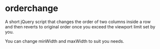 # orderchange
A short jQuery script that changes the order of two columns inside a row and then reverts to original order once you exceed the viewport limit set by you.

You can change minWidth and maxWidth to suit you needs.
